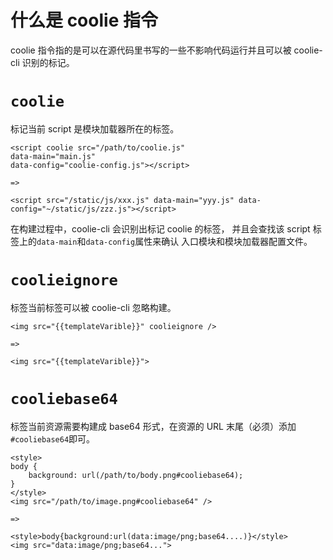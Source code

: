 # 什么是 coolie 指令

coolie 指令指的是可以在源代码里书写的一些不影响代码运行并且可以被 coolie-cli 识别的标记。


# `coolie`
标记当前 script 是模块加载器所在的标签。

```
<script coolie src="/path/to/coolie.js"
data-main="main.js"
data-config="coolie-config.js"></script>

=>

<script src="/static/js/xxx.js" data-main="yyy.js" data-config="~/static/js/zzz.js"></script>
```

在构建过程中，coolie-cli 会识别出标记 coolie 的标签，
并且会查找该 script 标签上的`data-main`和`data-config`属性来确认
入口模块和模块加载器配置文件。


# `coolieignore`
标签当前标签可以被 coolie-cli 忽略构建。
```
<img src="{{templateVarible}}" coolieignore />

=>

<img src="{{templateVarible}}">
```


# `cooliebase64`
标签当前资源需要构建成 base64 形式，在资源的 URL 末尾（必须）添加`#cooliebase64`即可。
```
<style>
body {
    background: url(/path/to/body.png#cooliebase64);
}
</style>
<img src="/path/to/image.png#cooliebase64" />

=>

<style>body{background:url(data:image/png;base64....)}</style>
<img src="data:image/png;base64...">
```


